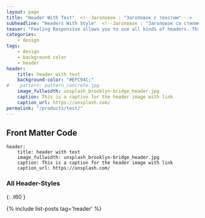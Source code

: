 ```yaml
---
layout: page
title: "Header With Text"  <!--Заголовок : "Заголовок с текстом" -->
subheadline: "Headers With Style"  <!--Заголовок : "Заголовок со стилем" над title-->
teaser: "Feeling Responsive allows you to use all kinds of headers. This header is with text."
categories:
    - design
tags:
    - design
    - background color
    - header
header:
    title: header with text        
    background-color: "#EFC94C;"      
#    pattern: pattern_concrete.jpg   
    image_fullwidth: unsplash_brooklyn-bridge_header.jpg  
    caption: This is a caption for the header image with link 
    caption_url: https://unsplash.com/
permalink: "/products/test/"
---  
```

<!--more-->  

## Front Matter Code 

~~~
header:
    title: header with text                      
    image_fullwidth: unsplash_brooklyn-bridge_header.jpg 
    caption: This is a caption for the header image with link 
    caption_url: https://unsplash.com/  

~~~

### All Header-Styles 
{: .t60 }

{% include list-posts tag='header' %}

 [1]: #
 [2]: #
 [3]: #
 [4]: #
 [5]: #
 [6]: #
 [7]: #
 [8]: #
 [9]: #
 [10]: #